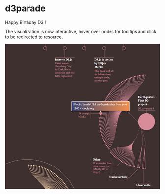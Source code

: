 # d3parade
Happy Birthday D3 !

The visualization is now interactive, hover over nodes for tooltips and click to be redirected to resource.

![tooltips](/tooltip.png)
